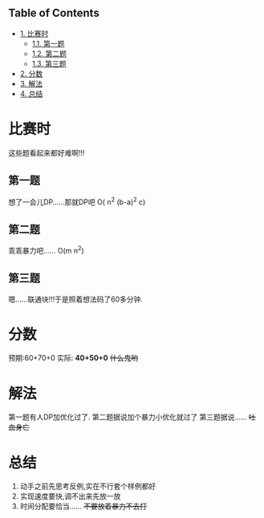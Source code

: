<div id="table-of-contents">
<h2>Table of Contents</h2>
<div id="text-table-of-contents">
<ul>
<li><a href="#sec-1">1. 比赛时</a>
<ul>
<li><a href="#sec-1-1">1.1. 第一题</a></li>
<li><a href="#sec-1-2">1.2. 第二题</a></li>
<li><a href="#sec-1-3">1.3. 第三题</a></li>
</ul>
</li>
<li><a href="#sec-2">2. 分数</a></li>
<li><a href="#sec-3">3. 解法</a></li>
<li><a href="#sec-4">4. 总结</a></li>
</ul>
</div>
</div>


# 比赛时<a id="sec-1" name="sec-1"></a>

这些题看起来都好难啊!!!

## 第一题<a id="sec-1-1" name="sec-1-1"></a>

想了一会儿DP&#x2026;&#x2026;那就DP吧
O( n<sup>2</sup> (b-a)<sup>2</sup> c)

## 第二题<a id="sec-1-2" name="sec-1-2"></a>

乖乖暴力吧&#x2026;&#x2026;
O(m n<sup>2</sup>)

## 第三题<a id="sec-1-3" name="sec-1-3"></a>

嗯&#x2026;&#x2026;联通块!!!于是照着想法码了60多分钟.

# 分数<a id="sec-2" name="sec-2"></a>

预期:60+70+0
实际: **40+50+0** <del>什么鬼哟</del>

# 解法<a id="sec-3" name="sec-3"></a>

第一题有人DP加优化过了.
第二题据说加个暴力小优化就过了
第三题据说&#x2026;&#x2026;
<del>吐血身亡</del>

# 总结<a id="sec-4" name="sec-4"></a>

1.  动手之前先思考反例,实在不行套个样例都好
2.  实现速度要快,调不出来先放一放
3.  时间分配要恰当&#x2026;&#x2026; <del>不要放着暴力不去打</del>